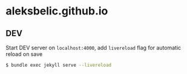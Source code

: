 # aleksbelic.github.io

## DEV

Start DEV server on `localhost:4000`, add `livereload` flag for automatic reload on save
```sh
$ bundle exec jekyll serve --livereload
```
